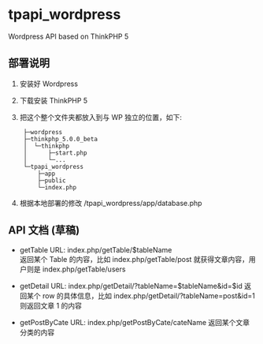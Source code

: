 # tpapi_wordpress
Wordpress API based on ThinkPHP 5

## 部署说明
1. 安装好 Wordpress  
2. 下载安装 ThinkPHP 5  
3. 把这个整个文件夹都放入到与 WP 独立的位置，如下:

        ├─wordpress
        ├─thinkphp_5.0.0_beta
        │  └─thinkphp
        │      ├─start.php
        │      └─...
        └─tpapi_wordpress
            ├─app
            ├─public
            └─index.php

4. 根据本地部署的修改 /tpapi_wordpress/app/database.php 

## API 文档 (草稿)
- getTable
URL: index.php/getTable/$tableName  
返回某个 Table 的内容，比如 index.php/getTable/post 就获得文章内容，用户则是 index.php/getTable/users

- getDetail
URL: index.php/getDetail/?tableName=$tableName&id=$id 
返回某个 row 的具体信息，比如 index.php/getDetail/?tableName=post&id=1 则返回文章 1 的内容 

- getPostByCate
URL: index.php/getPostByCate/cateName 
返回某个文章分类的内容
